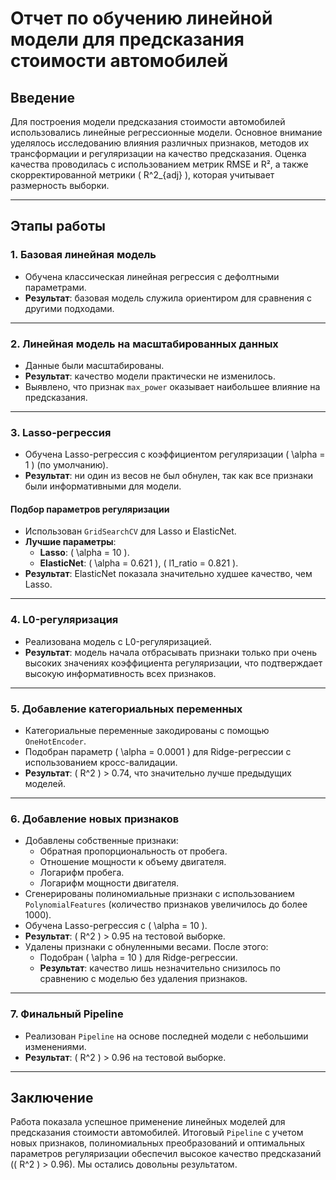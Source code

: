 # Отчет по обучению линейной модели для предсказания стоимости автомобилей

## Введение

Для построения модели предсказания стоимости автомобилей использовались линейные регрессионные модели. Основное внимание уделялось исследованию влияния различных признаков, методов их трансформации и регуляризации на качество предсказания. Оценка качества проводилась с использованием метрик RMSE и R², а также скорректированной метрики \( R^2_{adj} \), которая учитывает размерность выборки.

---

## Этапы работы

### 1. Базовая линейная модель
- Обучена классическая линейная регрессия с дефолтными параметрами.
- **Результат**: базовая модель служила ориентиром для сравнения с другими подходами.

---

### 2. Линейная модель на масштабированных данных
- Данные были масштабированы.
- **Результат**: качество модели практически не изменилось.
- Выявлено, что признак `max_power` оказывает наибольшее влияние на предсказания.

---

### 3. Lasso-регрессия
- Обучена Lasso-регрессия с коэффициентом регуляризации \( \alpha = 1 \) (по умолчанию).
- **Результат**: ни один из весов не был обнулен, так как все признаки были информативными для модели.

#### Подбор параметров регуляризации
- Использован `GridSearchCV` для Lasso и ElasticNet.
- **Лучшие параметры**:
  - **Lasso**: \( \alpha = 10 \).
  - **ElasticNet**: \( \alpha = 0.621 \), \( l1\_ratio = 0.821 \).
- **Результат**: ElasticNet показала значительно худшее качество, чем Lasso.

---

### 4. L0-регуляризация
- Реализована модель с L0-регуляризацией.
- **Результат**: модель начала отбрасывать признаки только при очень высоких значениях коэффициента регуляризации, что подтверждает высокую информативность всех признаков.

---

### 5. Добавление категориальных переменных
- Категориальные переменные закодированы с помощью `OneHotEncoder`.
- Подобран параметр \( \alpha = 0.0001 \) для Ridge-регрессии с использованием кросс-валидации.
- **Результат**: \( R^2 \) > 0.74, что значительно лучше предыдущих моделей.

---

### 6. Добавление новых признаков
- Добавлены собственные признаки:
  - Обратная пропорциональность от пробега.
  - Отношение мощности к объему двигателя.
  - Логарифм пробега.
  - Логарифм мощности двигателя.
- Сгенерированы полиномиальные признаки с использованием `PolynomialFeatures` (количество признаков увеличилось до более 1000).
- Обучена Lasso-регрессия с \( \alpha = 10 \).
- **Результат**: \( R^2 \) > 0.95 на тестовой выборке.
- Удалены признаки с обнуленными весами. После этого:
  - Подобран \( \alpha = 10 \) для Ridge-регрессии.
  - **Результат**: качество лишь незначительно снизилось по сравнению с моделью без удаления признаков.

---

### 7. Финальный Pipeline
- Реализован `Pipeline` на основе последней модели с небольшими изменениями.
- **Результат**: \( R^2 \) > 0.96 на тестовой выборке.

---

## Заключение
Работа показала успешное применение линейных моделей для предсказания стоимости автомобилей. Итоговый `Pipeline` с учетом новых признаков, полиномиальных преобразований и оптимальных параметров регуляризации обеспечил высокое качество предсказаний (\( R^2 \) > 0.96). Мы остались довольны результатом.